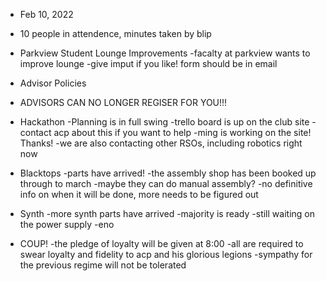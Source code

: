  * Feb 10, 2022
 - 10 people in attendence, minutes taken by blip

 * Parkview Student Lounge Improvements 
 -facalty at parkview wants to improve lounge
 -give imput if you like! form should be in email

 * Advisor Policies
 - ADVISORS CAN NO LONGER REGISER FOR YOU!!!

 * Hackathon
 -Planning is in full swing
 -trello board is up on the club site
 -contact acp about this if you want to help
 -ming is working on the site! Thanks!
 -we are also contacting other RSOs, including robotics right now 

 * Blacktops
 -parts have arrived!
 -the assembly shop has been booked up through to march
 -maybe they can do manual assembly?
 -no definitive info on when it will be done, more needs to be figured out
 
 * Synth
 -more synth parts have arrived 
 -majority is ready
 -still waiting on the power supply
 -eno

 * COUP!
 -the pledge of loyalty will be given at 8:00 
 -all are required to swear loyalty and fidelity to acp and his glorious legions
 -sympathy for the previous regime will not be tolerated